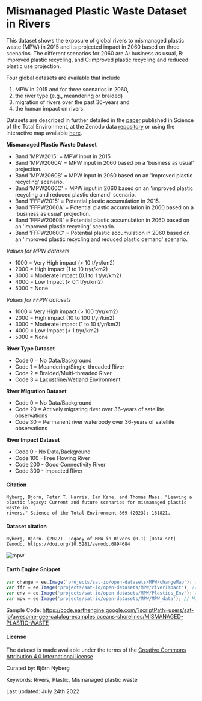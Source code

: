 # Mismanaged Plastic Waste Dataset in Rivers

This dataset shows the exposure of global rivers to mismanaged plastic waste (MPW) in 2015 and its projected impact in 2060 based on three scenarios. The different scenarios for 2060 are A: business as usual, B: improved plastic recycling, and C:improved plastic recycling and reduced plastic use projection.

Four global datasets are available that include

1. MPW in 2015 and for three scenarios in 2060,
2. the river type (e.g., meandering or braided)
3. migration of rivers over the past 36-years and
4. the human impact on rivers.

Datasets are described in further detailed in the [paper](https://www.sciencedirect.com/science/article/pii/S0048969723004369) published in Science of the Total Environment, at the Zenodo data [repository](https://zenodo.org/record/6894684) or using the interactive map available [here](https://bjornburrnyberg.users.earthengine.app/view/riverpi).


**Mismanaged Plastic Waste Dataset**

* Band 'MPW2015' = MPW input in 2015
* Band 'MPW2060A' = MPW input in 2060 based on a 'business as usual' projection.
* Band 'MPW2060B' = MPW input in 2060 based on an 'improved plastic recycling' scenario.
* Band 'MPW2060C' = MPW input in 2060 based on an 'improved plastic recycling and reduced plastic demand' scenario.
* Band 'FFPW2015' = Potential plastic accumulation in 2015.
* Band 'FFPW2060A' = Potential plastic accumulation in 2060 based on a 'business as usual' projection.
* Band 'FFPW2060B' = Potential plastic accumulation in 2060 based on an 'improved plastic recycling' scenario.
* Band 'FFPW2060C' = Potential plastic accumulation in 2060 based on an 'improved plastic recycling and reduced plastic demand' scenario.

_Values for MPW datasets_

* 1000 = Very High impact (> 10 t/yr/km2)
* 2000 = High impact (1 to 10 t/yr/km2)
* 3000 = Moderate Impact (0.1 to 1 t/yr/km2)
* 4000 = Low Impact (< 0.1 t/yr/km2)
* 5000 = None

_Values for FFPW datasets_

* 1000 = Very High impact (> 100 t/yr/km2)
* 2000 = High impact (10 to 100 t/yr/km2)
* 3000 = Moderate Impact (1 to 10 t/yr/km2)
* 4000 = Low Impact (< 1 t/yr/km2)
* 5000 = None


**River Type Dataset**

* Code 0 = No Data/Background
* Code 1 = Meandering/Single-threaded River
* Code 2 = Braided/Multi-threaded River
* Code 3 = Lacustrine/Wetland Environment

**River Migration Dataset**

* Code 0 = No Data/Background
* Code 20 =  Actively migrating river over 36-years of satellite observations
* Code 30 = Permanent river waterbody over 36-years of satellite observations

**River Impact Dataset**

* Code 0 - No Data/Background
* Code 100 - Free Flowing River
* Code 200 - Good Connectivity River
* Code 300 - Impacted River

#### Citation

```
Nyberg, Björn, Peter T. Harris, Ian Kane, and Thomas Maes. "Leaving a plastic legacy: Current and future scenarios for mismanaged plastic waste in
rivers." Science of the Total Environment 869 (2023): 161821.
```

#### Dataset citation

```
Nyberg, Bjorn. (2022). Legacy of MPW in Rivers (0.1) [Data set]. Zenodo. https://doi.org/10.5281/zenodo.6894684
```

![mpw](https://user-images.githubusercontent.com/6677629/223344445-652196f1-43e9-456c-bdcc-5e21a434980d.gif)

#### Earth Engine Snippet

```js
var change = ee.Image('projects/sat-io/open-datasets/MPW/changeMap'); //River Change
var ffr = ee.Image('projects/sat-io/open-datasets/MPW/riverImpact'); //Free flowing rivers
var env = ee.Image('projects/sat-io/open-datasets/MPW/Plastics_Env'); //River Types
var mpw = ee.Image('projects/sat-io/open-datasets/MPW/MPW_data'); // Mismanaged plastic waste
```

Sample Code: https://code.earthengine.google.com/?scriptPath=users/sat-io/awesome-gee-catalog-examples:oceans-shorelines/MISMANAGED-PLASTIC-WASTE

#### License
The dataset is made available under the terms of the [Creative Commons Attribution 4.0 International license](https://creativecommons.org/licenses/by/4.0/legalcode)

Curated by: Björn Nyberg

Keywords: Rivers, Plastic, Mismanaged plastic waste

Last updated: July 24th 2022
